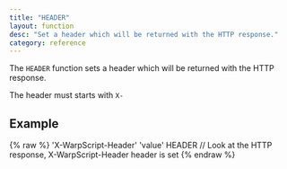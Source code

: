 ```yaml
---
title: "HEADER"
layout: function
desc: "Set a header which will be returned with the HTTP response."
category: reference
---
```


The `HEADER` function sets a header which will be returned with the HTTP response.

The header must starts with `X-`

## Example ##

{% raw %}
<warp10-warpscript-widget backend="{{backend}}"  exec-endpoint="{{execEndpoint}}">
 'X-WarpScript-Header' 'value' HEADER
 // Look at the HTTP response, X-WarpScript-Header header is set
</warp10-warpscript-widget>
{% endraw %}  